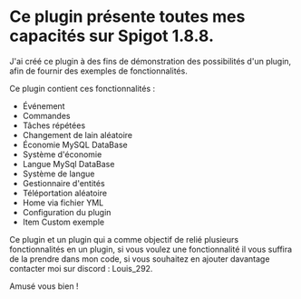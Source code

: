# Ce plugin présente toutes mes capacités sur Spigot 1.8.8.
J'ai créé ce plugin à des fins de démonstration des possibilités d'un plugin, afin de fournir des exemples de fonctionnalités.

Ce plugin contient ces fonctionnalités :

- Événement 
- Commandes
- Tâches répétées
- Changement de lain aléatoire
- Économie MySQL DataBase
- Système d'économie
- Langue MySql DataBase
- Système de langue
- Gestionnaire d'entités
- Téléportation aléatoire
- Home via fichier YML 
- Configuration du plugin
- Item Custom exemple

Ce plugin et un plugin qui a comme objectif de relié plusieurs fonctionnalités en un plugin, si vous voulez une fonctionnalité il vous suffira de la prendre dans mon code, si vous souhaitez en ajouter davantage contacter moi sur discord : Louis_292.

Amusé vous bien !
